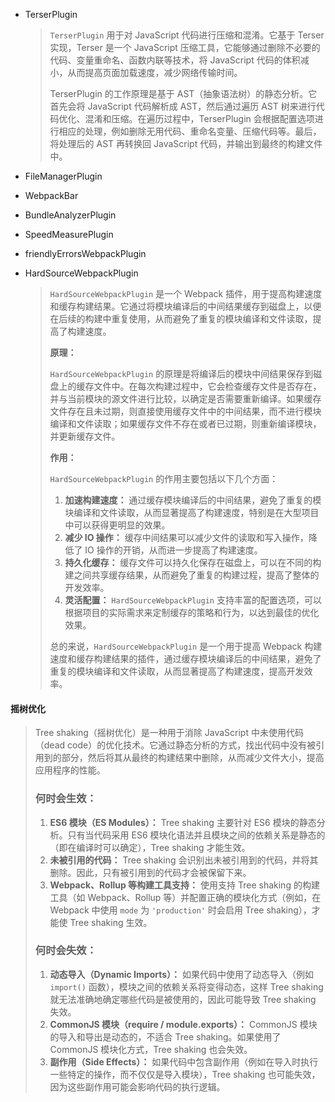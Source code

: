 - TerserPlugin

  > `TerserPlugin` 用于对 JavaScript 代码进行压缩和混淆。它基于 Terser 实现，Terser 是一个 JavaScript 压缩工具，它能够通过删除不必要的代码、变量重命名、函数内联等技术，将 JavaScript 代码的体积减小，从而提高页面加载速度，减少网络传输时间。
  >
  > TerserPlugin 的工作原理是基于 AST（抽象语法树）的静态分析。它首先会将 JavaScript 代码解析成 AST，然后通过遍历 AST 树来进行代码优化、混淆和压缩。在遍历过程中，TerserPlugin 会根据配置选项进行相应的处理，例如删除无用代码、重命名变量、压缩代码等。最后，将处理后的 AST 再转换回 JavaScript 代码，并输出到最终的构建文件中。
- FileManagerPlugin
- WebpackBar
- BundleAnalyzerPlugin
- SpeedMeasurePlugin
- friendlyErrorsWebpackPlugin
- HardSourceWebpackPlugin

  > `HardSourceWebpackPlugin` 是一个 Webpack 插件，用于提高构建速度和缓存构建结果。它通过将模块编译后的中间结果缓存到磁盘上，以便在后续的构建中重复使用，从而避免了重复的模块编译和文件读取，提高了构建速度。
  >
  > **原理：**
  >
  > `HardSourceWebpackPlugin` 的原理是将编译后的模块中间结果保存到磁盘上的缓存文件中。在每次构建过程中，它会检查缓存文件是否存在，并与当前模块的源文件进行比较，以确定是否需要重新编译。如果缓存文件存在且未过期，则直接使用缓存文件中的中间结果，而不进行模块编译和文件读取；如果缓存文件不存在或者已过期，则重新编译模块，并更新缓存文件。
  >
  > **作用：**
  >
  > `HardSourceWebpackPlugin` 的作用主要包括以下几个方面：
  >
  > 1. **加速构建速度：** 通过缓存模块编译后的中间结果，避免了重复的模块编译和文件读取，从而显著提高了构建速度，特别是在大型项目中可以获得更明显的效果。
  > 2. **减少 IO 操作：** 缓存中间结果可以减少文件的读取和写入操作，降低了 IO 操作的开销，从而进一步提高了构建速度。
  > 3. **持久化缓存：** 缓存文件可以持久化保存在磁盘上，可以在不同的构建之间共享缓存结果，从而避免了重复的构建过程，提高了整体的开发效率。
  > 4. **灵活配置：** `HardSourceWebpackPlugin` 支持丰富的配置选项，可以根据项目的实际需求来定制缓存的策略和行为，以达到最佳的优化效果。
  >
  > 总的来说，`HardSourceWebpackPlugin` 是一个用于提高 Webpack 构建速度和缓存构建结果的插件，通过缓存模块编译后的中间结果，避免了重复的模块编译和文件读取，从而显著提高了构建速度，提高开发效率。



#### 摇树优化

> Tree shaking（摇树优化）是一种用于消除 JavaScript 中未使用代码（dead code）的优化技术。它通过静态分析的方式，找出代码中没有被引用到的部分，然后将其从最终的构建结果中删除，从而减少文件大小，提高应用程序的性能。
>
> ### 何时会生效：
>
> 1. **ES6 模块（ES Modules）：** Tree shaking 主要针对 ES6 模块的静态分析。只有当代码采用 ES6 模块化语法并且模块之间的依赖关系是静态的（即在编译时可以确定），Tree shaking 才能生效。
> 2. **未被引用的代码：** Tree shaking 会识别出未被引用到的代码，并将其删除。因此，只有被引用到的代码才会被保留下来。
> 3. **Webpack、Rollup 等构建工具支持：** 使用支持 Tree shaking 的构建工具（如 Webpack、Rollup 等）并配置正确的模块化方式（例如，在 Webpack 中使用 `mode` 为 `'production'` 时会启用 Tree shaking），才能使 Tree shaking 生效。
>
> ### 何时会失效：
>
> 1. **动态导入（Dynamic Imports）：** 如果代码中使用了动态导入（例如 `import()` 函数），模块之间的依赖关系将变得动态，这样 Tree shaking 就无法准确地确定哪些代码是被使用的，因此可能导致 Tree shaking 失效。
> 2. **CommonJS 模块（require / module.exports）：** CommonJS 模块的导入和导出是动态的，不适合 Tree shaking。如果使用了 CommonJS 模块化方式，Tree shaking 也会失效。
> 3. **副作用（Side Effects）：** 如果代码中包含副作用（例如在导入时执行一些特定的操作，而不仅仅是导入模块），Tree shaking 也可能失效，因为这些副作用可能会影响代码的执行逻辑。
